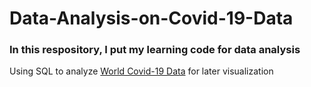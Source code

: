 # Data-Analysis-on-Covid-19-Data
### In this respository, I put my learning code for data analysis
Using SQL to analyze [World Covid-19 Data](https://ourworldindata.org/covid-deaths) for later visualization
